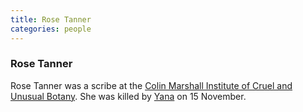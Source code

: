 ```yaml
---
title: Rose Tanner
categories: people
---
```


### Rose Tanner

Rose Tanner was a scribe at the [Colin Marshall Institute of Cruel and Unusual Botany](ColinMarshallInstitute). She was killed by [Yana](Yana) on 15 November.
